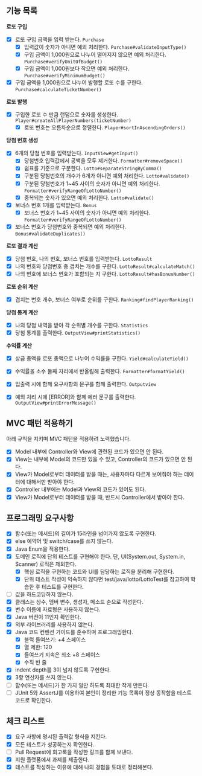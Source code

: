 ## 기능 목록

**로또 구입**

- [x] 로또 구입 금액을 입력 받는다. `Purchase`
    - [x] 입력값이 숫자가 아니면 예외 처리한다. `Purchase#validateInputType()`
    - [x] 구입 금액이 1,000원으로 나누어 떨어지지 않으면 예외 처리한다. `Purchase#verifyUnitOfBudget()`
    - [x] 구입 금액이 1,000원보다 작으면 예외 처리한다. `Purchase#verifyMinimumBudget()`
- [x] 구입 금액을 1,000원으로 나누어 발행할 로또 수를 구한다. `Purchase#calculateTicketNumber()`

**로또 발행**

- [x] 구입한 로또 수 만큼 랜덤으로 숫자를 생성한다. `Player#createAllPlayerNumbers(ticketNumber)`
    - [x] 로또 번호는 오름차순으로 정렬한다. `Player#sortInAscendingOrders()`

**당첨 번호 생성**

- [x] 6개의 당첨 번호를 입력받는다. `InputView#getInput()`
    - [x] 당첨번호 입력값에서 공백을 모두 제거한다. `Formatter#removeSpace()`
    - [x] 쉼표를 기준으로 구분한다. `Lotto#separateStringByComma()`
    - [x] 구분된 당첨번호의 개수가 6개가 아니면 예외 처리한다. `Lotto#validate()`
    - [x] 구분된 당첨번호가 1~45 사이의 숫자가 아니면 예외 처리한다. `Formatter#verifyRangeOfLottoNumber()`
    - [x] 중복되는 숫자가 있으면 예외 처리한다. `Lotto#validate()`
- [x] 보너스 번호 1개를 입력받는다. `Bonus`
    - [x] 보너스 번호가 1~45 사이의 숫자가 아니면 예외 처리한다. `Formatter#verifyRangeOfLottoNumber()`
- [x] 보너스 번호가 당첨번호와 중복되면 예외 처리한다. `Bonus#validateDuplicates()`

**로또 결과 계산**

- [x] 당첨 번호, 나의 번호, 보너스 번호를 입력받는다. `LottoResult`
- [x] 나의 번호와 당첨번호 중 겹치는 개수를 구한다. `LottoResult#calculateMatch()`
- [x] 나의 번호에 보너스 번호가 포함되는 지 구한다. `LottoResult#hasBonusNumber()`

**로또 순위 계산**

- [x] 겹치는 번호 개수, 보너스 여부로 순위를 구한다. `Ranking#findPlayerRanking()`

**당첨 통계 계산**

- [x] 나의 당첨 내역을 받아 각 순위별 개수를 구한다. `Statistics`
- [x] 당첨 통계를 출력한다. `OutputView#printStatistics()`

**수익률 계산**

- [x] 상금 총액을 로또 총액으로 나누어 수익률을 구한다. `Yield#calculateYield()`
- [x] 수익률을 소수 둘째 자리에서 반올림해 출력한다. `Formatter#formatYield()`


- [x] 입출력 시에 함께 요구사항의 문구를 함께 출력한다. `Outputview`
- [x] 예외 처리 시에 [ERROR]와 함께 에러 문구를 출력한다. `OutputView#printErrorMessage()`

## MVC 패턴 적용하기

아래 규칙을 지키며 MVC 패턴을 적용하려 노력했습니다.

- [x] Model 내부에 Controller와 View에 관련된 코드가 있으면 안 된다.
- [x] View는 내부에 Model의 코드만 있을 수 있고, Controller의 코드가 있으면 안 된다.
- [x] View가 Model로부터 데이터를 받을 때는, 사용자마다 다르게 보여줘야 하는 데이터에 대해서만 받아야 한다.
- [x] Controller 내부에는 Model과 View의 코드가 있어도 된다.
- [x] View가 Model로부터 데이터를 받을 때, 반드시 Controller에서 받아야 한다.

## 프로그래밍 요구사항

- [x] 함수(또는 메서드)의 길이가 15라인을 넘어가지 않도록 구현한다.
- [x] else 예약어 및 switch/case를 쓰지 않는다.
- [x] Java Enum을 적용한다.
- [x] 도메인 로직에 단위 테스트를 구현해야 한다. 단, UI(System.out, System.in, Scanner) 로직은 제외한다.
    - [x] 핵심 로직을 구현하는 코드와 UI를 담당하는 로직을 분리해 구현한다.
    - [x] 단위 테스트 작성이 익숙하지 않다면 test/java/lotto/LottoTest를 참고하여 학습한 후 테스트를 구현한다.
- [ ] 값을 하드코딩하지 않는다.
- [x] 클래스는 상수, 멤버 변수, 생성자, 메소드 순으로 작성한다.
- [x] 변수 이름에 자료형은 사용하지 않는다.
- [x] Java 버전이 11인지 확인한다.
- [x] 외부 라이브러리를 사용하지 않는다.
- [x] Java 코드 컨벤션 가이드를 준수하며 프로그래밍한다.
    - [x] 블럭 들여쓰기: +4 스페이스
    - [x] 열 제한: 120
    - [x] 들여쓰기 지속은 최소 +8 스페이스
    - [x] 수직 빈 줄
- [x] indent depth를 3이 넘지 않도록 구현한다.
- [x] 3항 연산자를 쓰지 않는다.
- [ ] 함수(또는 메서드)가 한 가지 일만 하도록 최대한 작게 만든다.
- [ ] JUnit 5와 AssertJ를 이용하여 본인이 정리한 기능 목록이 정상 동작함을 테스트 코드로 확인한다.

## 체크 리스트

- [x] 요구 사항에 명시된 출력값 형식을 지킨다.
- [x] 모든 테스트가 성공하는지 확인한다.
- [ ] Pull Request에 회고록을 작성한 링크를 함께 보낸다.
- [x] 지원 플랫폼에서 과제를 제출한다.
- [x] 테스트를 작성하는 이유에 대해 나의 경험을 토대로 정리해본다.
